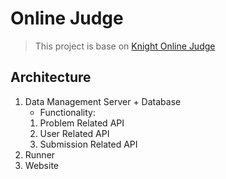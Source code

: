 # Online Judge
> This project is base on [Knight Online Judge](https://github.com/sinmaplewing/knight-online-judge-backend-server)

## Architecture 

1. Data Management Server + Database
   * Functionality:
   1. Problem Related API
   2. User Related API
   3. Submission Related API
2. Runner
3. Website